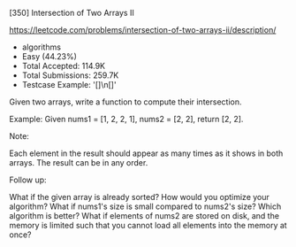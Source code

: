 [350] Intersection of Two Arrays II  

https://leetcode.com/problems/intersection-of-two-arrays-ii/description/

* algorithms
* Easy (44.23%)
* Total Accepted:    114.9K
* Total Submissions: 259.7K
* Testcase Example:  '[]\n[]'


Given two arrays, write a function to compute their intersection.


Example:
Given nums1 = [1, 2, 2, 1], nums2 = [2, 2], return [2, 2].


Note:

Each element in the result should appear as many times as it shows in both arrays.
The result can be in any order.



Follow up:

What if the given array is already sorted? How would you optimize your algorithm?
What if nums1's size is small compared to nums2's size? Which algorithm is better?
What if elements of nums2 are stored on disk, and the memory is limited such that you cannot load all elements into the memory at once?


